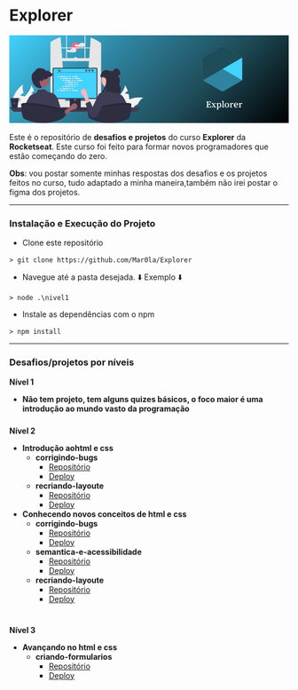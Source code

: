 # Explorer

![capa](assets/Explorer.png)

Este é o repositório de **desafios e projetos** do curso **Explorer** da **Rocketseat**. Este curso foi feito para formar novos programadores que estão começando do zero.

**Obs**: vou postar somente minhas respostas dos desafios e os projetos feitos no curso, tudo adaptado a minha maneira,também não irei postar o figma dos projetos.

---

###  Instalação e Execução do Projeto

- Clone este repositório

```
> git clone https://github.com/Mar0la/Explorer
```

- Navegue até a pasta desejada. ⬇️ Exemplo ⬇️

```
> node .\nivel1
```

- Instale as dependências com o npm

```
> npm install
```

---


### Desafios/projetos por níveis

**Nível 1**
  - **Não tem projeto, tem alguns quizes básicos, o foco maior é uma introdução ao mundo vasto da programação**

###

**Nível 2**
 - **Introdução aohtml e css**
   -  **corrigindo-bugs**
      - [Repositório](https://github.com/Mar0la/Explorer/tree/main/nivel2/introdução-ao-html-css/corrigindo-bugs)
      - [Deploy](https://mar0la.github.io/Explorer/nivel2/introdução-ao-html-css/corrigindo-bugs/index.html)
   -  **recriando-layoute**
      - [Repositório](https://github.com/Mar0la/Explorer/tree/main/nivel2/introdução-ao-html-css/recriando-layoute)
      - [Deploy](https://mar0la.github.io/Explorer/nivel2/introdução-ao-html-css/recriando-layoute/index.html)
- **Conhecendo novos conceitos de html e css**
  - **corrigindo-bugs**
    - [Repositório](https://github.com/Mar0la/Explorer/tree/main/nivel2/conhecendo-novos-conceitos-de-html-e-css/corrigindo-bugs)
    - [Deploy](https://mar0la.github.io/Explorer/nivel2/conhecendo-novos-conceitos-de-html-e-css/corrigindo-bugs/index.html)
  - **semantica-e-acessibilidade**
    - [Repositório](https://github.com/Mar0la/Explorer/tree/main/nivel2/conhecendo-novos-conceitos-de-html-e-css/semantica-e-acessibilidade)
    - [Deploy](https://mar0la.github.io/Explorer/nivel2/conhecendo-novos-conceitos-de-html-e-css/semantica-e-acessibilidade/index.html)
  - **recriando-layoute**
    - [Repositório](https://github.com/Mar0la/Explorer/tree/main/nivel2/conhecendo-novos-conceitos-de-html-e-css/recriando-layoute)
    - [Deploy](https://mar0la.github.io/Explorer/nivel2/conhecendo-novos-conceitos-de-html-e-css/recriando-layoute/index.html)


#

**Nível 3**
- **Avançando no html e css**
  - **criando-formularios**
    - [Repositório](https://github.com/Mar0la/Explorer/tree/main/nivel2/avançando-no-html-e-css/criando-formularios)
    - [Deploy](https://mar0la.github.io/Explorer/nivel2/avançando-no-html-e-css/criando-formularios/index.html)


###